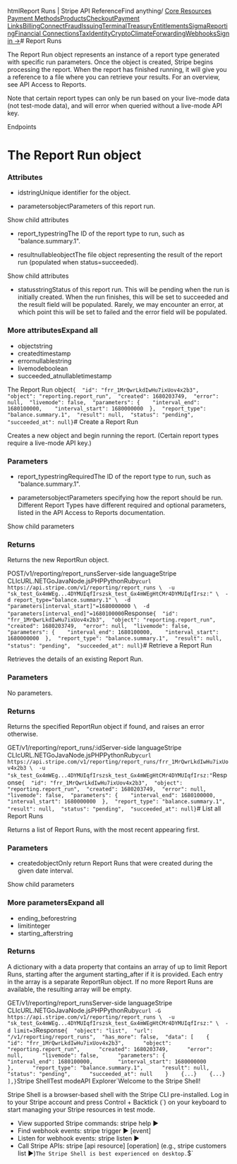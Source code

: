 htmlReport Runs | Stripe API Reference[](/api)Find anything/
[Core Resources](#)
[Payment Methods](#)[Products](#)[Checkout](#)[Payment Links](#)[Billing](#)[Connect](#)[Fraud](#)[Issuing](#)[Terminal](#)[Treasury](#)[Entitlements](#)[Sigma](#)[Reporting](#)[Financial Connections](#)[Tax](#)[Identity](#)[Crypto](#)[Climate](#)[Forwarding](#)[Webhooks](#)[Sign in →](https://dashboard.stripe.com/login)# Report Runs

The Report Run object represents an instance of a report type generated with specific run parameters. Once the object is created, Stripe begins processing the report. When the report has finished running, it will give you a reference to a file where you can retrieve your results. For an overview, see API Access to Reports.

Note that certain report types can only be run based on your live-mode data (not test-mode data), and will error when queried without a live-mode API key.

Endpoints
# The Report Run object

### Attributes

- idstringUnique identifier for the object.


- parametersobjectParameters of this report run.

Show child attributes
- report_typestringThe ID of the report type to run, such as "balance.summary.1".


- resultnullableobjectThe file object representing the result of the report run (populated when status=succeeded).

Show child attributes
- statusstringStatus of this report run. This will be pending when the run is initially created. When the run finishes, this will be set to succeeded and the result field will be populated. Rarely, we may encounter an error, at which point this will be set to failed and the error field will be populated.



### More attributesExpand all

- objectstring
- createdtimestamp
- errornullablestring
- livemodeboolean
- succeeded_atnullabletimestamp

The Report Run object`{  "id": "frr_1MrQwrLkdIwHu7ixUov4x2b3",  "object": "reporting.report_run",  "created": 1680203749,  "error": null,  "livemode": false,  "parameters": {    "interval_end": 1680100000,    "interval_start": 1680000000  },  "report_type": "balance.summary.1",  "result": null,  "status": "pending",  "succeeded_at": null}`# Create a Report Run

Creates a new object and begin running the report. (Certain report types require a live-mode API key.)

### Parameters

- report_typestringRequiredThe ID of the report type to run, such as "balance.summary.1".


- parametersobjectParameters specifying how the report should be run. Different Report Types have different required and optional parameters, listed in the API Access to Reports documentation.

Show child parameters

### Returns

Returns the new ReportRun object.

POST/v1/reporting/report_runsServer-side languageStripe CLIcURL.NETGoJavaNode.jsPHPPythonRuby[](#)[](#)`curl https://api.stripe.com/v1/reporting/report_runs \  -u "sk_test_Gx4mWEg...4DYMUIqfIrszsk_test_Gx4mWEgHtCMr4DYMUIqfIrsz:" \  -d report_type="balance.summary.1" \  -d "parameters[interval_start]"=1680000000 \  -d "parameters[interval_end]"=1680100000`Response`{  "id": "frr_1MrQwrLkdIwHu7ixUov4x2b3",  "object": "reporting.report_run",  "created": 1680203749,  "error": null,  "livemode": false,  "parameters": {    "interval_end": 1680100000,    "interval_start": 1680000000  },  "report_type": "balance.summary.1",  "result": null,  "status": "pending",  "succeeded_at": null}`# Retrieve a Report Run

Retrieves the details of an existing Report Run.

### Parameters

No parameters.

### Returns

Returns the specified ReportRun object if found, and raises an error otherwise.

GET/v1/reporting/report_runs/:idServer-side languageStripe CLIcURL.NETGoJavaNode.jsPHPPythonRuby[](#)[](#)`curl https://api.stripe.com/v1/reporting/report_runs/frr_1MrQwrLkdIwHu7ixUov4x2b3 \  -u "sk_test_Gx4mWEg...4DYMUIqfIrszsk_test_Gx4mWEgHtCMr4DYMUIqfIrsz:"`Response`{  "id": "frr_1MrQwrLkdIwHu7ixUov4x2b3",  "object": "reporting.report_run",  "created": 1680203749,  "error": null,  "livemode": false,  "parameters": {    "interval_end": 1680100000,    "interval_start": 1680000000  },  "report_type": "balance.summary.1",  "result": null,  "status": "pending",  "succeeded_at": null}`# List all Report Runs

Returns a list of Report Runs, with the most recent appearing first.

### Parameters

- createdobjectOnly return Report Runs that were created during the given date interval.

Show child parameters

### More parametersExpand all

- ending_beforestring
- limitinteger
- starting_afterstring

### Returns

A dictionary with a data property that contains an array of up to limit Report Runs, starting after the argument starting_after if it is provided. Each entry in the array is a separate ReportRun object. If no more Report Runs are available, the resulting array will be empty.

GET/v1/reporting/report_runsServer-side languageStripe CLIcURL.NETGoJavaNode.jsPHPPythonRuby[](#)[](#)`curl -G https://api.stripe.com/v1/reporting/report_runs \  -u "sk_test_Gx4mWEg...4DYMUIqfIrszsk_test_Gx4mWEgHtCMr4DYMUIqfIrsz:" \  -d limit=3`Response`{  "object": "list",  "url": "/v1/reporting/report_runs",  "has_more": false,  "data": [    {      "id": "frr_1MrQwrLkdIwHu7ixUov4x2b3",      "object": "reporting.report_run",      "created": 1680203749,      "error": null,      "livemode": false,      "parameters": {        "interval_end": 1680100000,        "interval_start": 1680000000      },      "report_type": "balance.summary.1",      "result": null,      "status": "pending",      "succeeded_at": null    }    {...}    {...}  ],}`Stripe ShellTest modeAPI Explorer[](https://stripe.com/docs/stripe-cli#install)`Welcome to the Stripe Shell!

Stripe Shell is a browser-based shell with the Stripe CLI pre-installed. Log in to your
Stripe account and press Control + Backtick (`) on your keyboard to start managing your Stripe
resources in test mode.

- View supported Stripe commands: stripe help ▶️
- Find webhook events: stripe trigger ▶️ [event]
- Listen for webhook events: stripe listen ▶
- Call Stripe APIs: stripe [api resource] [operation] (e.g., stripe customers list ▶️)`The Stripe Shell is best experienced on desktop.`$`